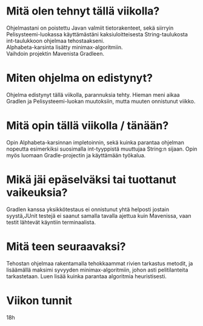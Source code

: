 <h1>Mitä olen tehnyt tällä viikolla?</h1>
Ohjelmastani on poistettu Javan valmiit tietorakenteet, sekä siirryin Pelisysteemi-luokassa käyttämästäni kaksiuloitteisesta String-taulukosta int-taulukkoon ohjelmaa tehostaakseni. </br>
Alphabeta-karsinta lisätty minimax-algoritmiin.
</br>
Vaihdoin projektin Mavenista Gradleen.
<h1>Miten ohjelma on edistynyt?</h1>
Ohjelma edistynyt tällä viikolla, parannuksia tehty. Hieman meni aikaa Gradlen ja Pelisysteemi-luokan muutoksiin, mutta muuten onnistunut viikko.
<h1>Mitä opin tällä viikolla / tänään?</h1>
Opin Alphabeta-karsinnan impletoinnin, sekä kuinka parantaa ohjelman nopeutta esimerkiksi suosimalla int-tyyppistä muuttujaa String:n sijaan. Opin myös luomaan Gradle-projectin ja käyttämään työkalua. 
<h1>Mikä jäi epäselväksi tai tuottanut vaikeuksia?</h1>
Gradlen kanssa yksikkötestaus ei onnistunut yhtä helposti jostain syystä,JUnit testejä ei saanut samalla tavalla ajettua kuin Mavenissa, vaan testit lähtevät käyntiin terminaalista. 
<h1>Mitä teen seuraavaksi?</h1>
Tehostan ohjelmaa rakentamalla tehokkaammat rivien tarkastus metodit, ja lisäämällä maksimi syvyyden minimax-algoritmiin, johon asti pelitilanteita tarkastetaan. Luen lisää kuinka parantaa algoritmia heuristisesti.
<h1>Viikon tunnit</h1>
18h
